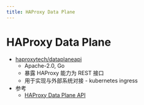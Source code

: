 ```yaml
---
title: HAProxy Data Plane
---
```


# HAProxy Data Plane

- [haproxytech/dataplaneapi](https://github.com/haproxytech/dataplaneapi)
  - Apache-2.0, Go
  - 暴露 HAProxy 能力为 REST 接口
  - 用于实现与外部系统对接 - kubernetes ingress
- 参考
  - [HAProxy Data Plane API](https://www.haproxy.com/documentation/dataplaneapi/)

